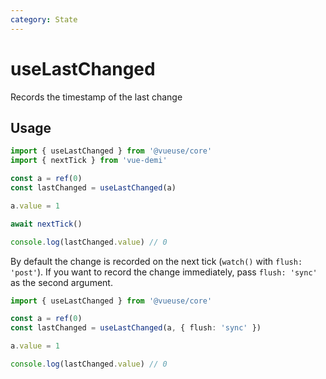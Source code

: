 ```yaml
---
category: State
---
```


# useLastChanged

Records the timestamp of the last change

## Usage

```ts
import { useLastChanged } from '@vueuse/core'
import { nextTick } from 'vue-demi'

const a = ref(0)
const lastChanged = useLastChanged(a)

a.value = 1

await nextTick()

console.log(lastChanged.value) // 0
```

By default the change is recorded on the next tick (`watch()` with `flush: 'post'`). If you want to record the change immediately, pass `flush: 'sync'` as the second argument.


```ts
import { useLastChanged } from '@vueuse/core'

const a = ref(0)
const lastChanged = useLastChanged(a, { flush: 'sync' })

a.value = 1

console.log(lastChanged.value) // 0
```
